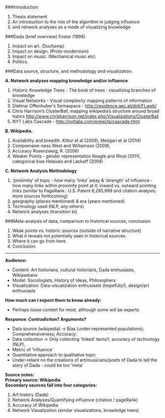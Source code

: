 ###Introduction:
  1. Thesis statement
  2. An introduction to the role of the algorithm in judging influence
  3. and network analyses as a mode of visualizing knowledge

###Dada (brief overview) Foster (1996)
  1. Impact on art. (Duchamp)
  2. Impact on design. (Proto-modernism)
  3. Impact on music. (Mechanical music etc)
  4. Politics.

###Data source, structure, and methodology and visualization.

**A. Network analyses mapping knowledge and/or influence**
  1. Historic Knowledge Trees - The book of trees : visualizing branches of knowledge
  2. Visual Networks - Visual complexity mapping patterns of information
  3. Dietmar Offenhuber’s Semaspace - http://residence.aec.at/didi/FLweb/
  4. Chris Harrison’s ClusterBall, mapping wikipedia’s structure around broad topics http://www.chrisharrison.net/index.php/Visualizations/ClusterBall
  5. NYT Labs Cascade - http://nytlabs.com/projects/cascade.html

**B. Wikipedia.**
  1. Availability and breadth. Kittur et al (2009), Mesgari et al (2014)
  2. Comprensive-ness West and Williamson (2009),
  3. Accuracy Rosenzweig, R. (2006)
  4. Weaker Points - gender representation Reagle and Rhue (2011), categorical bias Halavais and Lackaff (2008)

**C. Network Analysis Methodology**
  1. ‘proximity’ of topic - how many ‘links’ away & ‘strength’ of influence - how many links within proximity point at it; inward vs. outward pointing links (similar to PageRank : U.S. Patent 6,285,999 and citation analysis; more sources forthcoming)
  2. geography (places mentioned) & era (years mentioned)
  3. Technology used (NLP, any others)
  4. Network analyses (transition to)

###Meta-analysis of data, comparison to historical sources, conclusion
  1. Weak points vs. historic sources (outside of narrative structure)
  2. What it reveals not potentially seen in historical sources.
  3. Where it can go from here.
  4. Conclusion.

___

**Audience:**
- Content: Art historians, cultural historians, Dada enthusiasts, Wikipedians
- Model: Sociologists, History of Ideas, Philosophers
- Visualization: Data-visualization enthusiasts (hopefully!), design/art enthusiasts

**How much can I expect them to know already:**
- Perhaps loose context for most, although some will be experts

**Response: Contradiction? Arguments?**
- Data source (wikipedia) -> Bias (under-represented populations); Comprehensiveness; Accuracy;
- Data collection -> Only collecting ‘linked’ items?, accuracy of technology (NLP),
- Metric of ‘Influence’
- Quantitative approach to qualitative topic
- Under-reliant on the creations of art/musicians/poets of Dada to tell the story of Dada - could be too ‘meta’

**Source notes:**<br />
**Primary source: Wikipedia**<br />
**Secondary sources fall into four categories:**<br />
1. Art history (Dada)
2. Network Analyses/Quantifying influence (citation / pageRank)
3. Accuracy of Wikipedia
4. Network Visualization (similar visualizations, knowledge trees)
